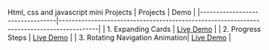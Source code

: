 Html, css and javascript mini Projects
| Projects                        | Demo                                                                                     |
|---------------------------------|------------------------------------------------------------------------------------------|
| 1. Expanding Cards              | [Live Demo](https://sahibxaae.github.io/HtmlCssJavascriptProjects/expanding%20cards/)    |
| 2. Progress Steps               | [Live Demo](https://sahibxaae.github.io/HtmlCssJavascriptProjects/progress-steps/)       |
| 3. Rotating Navigation Animation| [Live Demo](https://sahibxaae.github.io/HtmlCssJavascriptProjects/progress-steps/)       |
